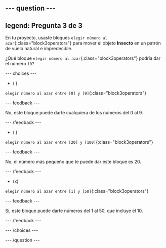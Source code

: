 
--- question ---
---
legend: Pregunta 3 de 3
---

En tu proyecto, usaste bloques `elegir número al azar`{:class="block3operators"} para mover el objeto **Insecto** en un patrón de vuelo natural e impredecible.

¿Qué bloque `elegir número al azar`{:class="block3operators"} podría dar el número `10`?

--- choices ---

- ( )

`elegir número al azar entre [0] y [9]`{:class="block3operators"}

  --- feedback ---

  No, este bloque puede darte cualquiera de los números del 0 al 9.

  --- /feedback ---

- ( )

`elegir número al azar entre [20] y [100]`{:class="block3operators"}

  --- feedback ---

No, el número más pequeño que te puede dar este bloque es 20.

  --- /feedback ---

- (x)

`elegir número al azar entre [1] y [50]`{:class="block3operators"}

  --- feedback ---

Sí, este bloque puede darte números del 1 al 50, que incluye el 10.

  --- /feedback ---

--- /choices ---

--- /question ---
